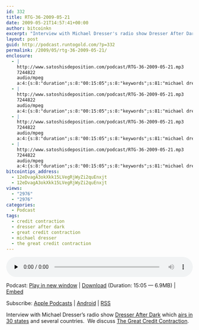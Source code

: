 ```yaml
---
id: 332
title: RTG-36-2009-05-21
date: 2009-05-21T14:57:41+00:00
author: bitcoinkn
excerpt: "Interview with Michael Dresser's radio show Dresser After Dark which airs in 30 states and several countries.  We discuss The Great Credit Contraction."
layout: post
guid: http://podcast.runtogold.com/?p=332
permalink: /2009/05/rtg-36-2009-05-21/
enclosure:
  - |
    http://www.satoshisdeposition.com/podcast/RTG-36-2009-05-21.mp3
    7244822
    audio/mpeg
    a:4:{s:8:"duration";s:8:"00:15:05";s:8:"keywords";s:81:"michael dresser, dresser after dark, great credit contraction, credit contraction";s:6:"author";s:17:"Trace Mayer, J.D.";s:8:"explicit";s:1:"0";}
  - |
    http://www.satoshisdeposition.com/podcast/RTG-36-2009-05-21.mp3
    7244822
    audio/mpeg
    a:4:{s:8:"duration";s:8:"00:15:05";s:8:"keywords";s:81:"michael dresser, dresser after dark, great credit contraction, credit contraction";s:6:"author";s:17:"Trace Mayer, J.D.";s:8:"explicit";s:1:"0";}
  - |
    http://www.satoshisdeposition.com/podcast/RTG-36-2009-05-21.mp3
    7244822
    audio/mpeg
    a:4:{s:8:"duration";s:8:"00:15:05";s:8:"keywords";s:81:"michael dresser, dresser after dark, great credit contraction, credit contraction";s:6:"author";s:17:"Trace Mayer, J.D.";s:8:"explicit";s:1:"0";}
  - |
    http://www.satoshisdeposition.com/podcast/RTG-36-2009-05-21.mp3
    7244822
    audio/mpeg
    a:4:{s:8:"duration";s:8:"00:15:05";s:8:"keywords";s:81:"michael dresser, dresser after dark, great credit contraction, credit contraction";s:6:"author";s:17:"Trace Mayer, J.D.";s:8:"explicit";s:1:"0";}
bitcointips_address:
  - 12eDvagA3okXkk15LVegRjWyZi2quEnxjt
  - 12eDvagA3okXkk15LVegRjWyZi2quEnxjt
views:
  - "2976"
  - "2976"
categories:
  - Podcast
tags:
  - credit contraction
  - dresser after dark
  - great credit contraction
  - michael dresser
  - the great credit contraction
---
```

<!--powerpress_player-->

<div class="powerpress_player" id="powerpress_player_5625">
  <audio class="wp-audio-shortcode" id="audio-332-36" preload="none" style="width: 100%;" controls="controls"><source type="audio/mpeg" src="http://media.blubrry.com/bitcoinruntogold/p/www.satoshisdeposition.com/podcast/RTG-36-2009-05-21.mp3?_=36" /><a href="http://media.blubrry.com/bitcoinruntogold/p/www.satoshisdeposition.com/podcast/RTG-36-2009-05-21.mp3">http://media.blubrry.com/bitcoinruntogold/p/www.satoshisdeposition.com/podcast/RTG-36-2009-05-21.mp3</a></audio>
</div>

<p class="powerpress_links powerpress_links_mp3">
  Podcast: <a href="http://media.blubrry.com/bitcoinruntogold/p/www.satoshisdeposition.com/podcast/RTG-36-2009-05-21.mp3" class="powerpress_link_pinw" target="_blank" title="Play in new window" onclick="return powerpress_pinw('https://www.bitcoin.kn/?powerpress_pinw=332-podcast');" rel="nofollow">Play in new window</a> | <a href="http://media.blubrry.com/bitcoinruntogold/s/www.satoshisdeposition.com/podcast/RTG-36-2009-05-21.mp3" class="powerpress_link_d" title="Download" rel="nofollow" download="RTG-36-2009-05-21.mp3">Download</a> (Duration: 15:05 &#8212; 6.9MB) | <a href="#" class="powerpress_link_e" title="Embed" onclick="return powerpress_show_embed('332-podcast');" rel="nofollow">Embed</a>
</p>

<p class="powerpress_embed_box" id="powerpress_embed_332-podcast" style="display: none;">
  <input id="powerpress_embed_332-podcast_t" type="text" value="<iframe width=&quot;320&quot; height=&quot;30&quot; src=&quot;https://www.bitcoin.kn/?powerpress_embed=332-podcast&amp;powerpress_player=mediaelement-audio&quot; frameborder=&quot;0&quot; scrolling=&quot;no&quot;></iframe>" onclick="javascript: this.select();" onfocus="javascript: this.select();" style="width: 70%;" readOnly />
</p>

<p class="powerpress_links powerpress_subscribe_links">
  Subscribe: <a href="https://itunes.apple.com/WebObjects/MZStore.woa/wa/viewPodcast?id=301670981&mt=2&ls=1#episodeGuid=http%3A%2F%2Fpodcast.runtogold.com%2F%3Fp%3D332" class="powerpress_link_subscribe powerpress_link_subscribe_itunes" title="Subscribe on Apple Podcasts" rel="nofollow">Apple Podcasts</a> | <a href="https://subscribeonandroid.com/www.bitcoin.kn/feed/podcast/" class="powerpress_link_subscribe powerpress_link_subscribe_android" title="Subscribe on Android" rel="nofollow">Android</a> | <a href="https://www.bitcoin.kn/feed/podcast/" class="powerpress_link_subscribe powerpress_link_subscribe_rss" title="Subscribe via RSS" rel="nofollow">RSS</a>
</p>

Interview with Michael Dresser&#8217;s radio show <a href="http://maverickmediastrategies.com/?p=1164" target="_blank">Dresser After Dark</a> which <a href="http://maverickmediastrategies.com/?page_id=8" target="_blank">airs in 30 states</a> and several countries.  We discuss <a href="http://www.creditcontraction.com" target="_blank">The Great Credit Contraction</a>.
